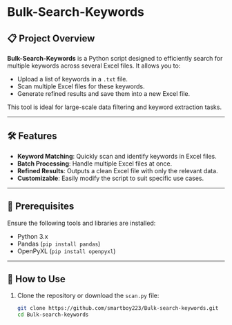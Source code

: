 # Bulk-Search-Keywords

## 📋 Project Overview
**Bulk-Search-Keywords** is a Python script designed to efficiently search for multiple keywords across several Excel files. It allows you to:

- Upload a list of keywords in a `.txt` file.
- Scan multiple Excel files for these keywords.
- Generate refined results and save them into a new Excel file.

This tool is ideal for large-scale data filtering and keyword extraction tasks.

---

## 🛠️ Features

- **Keyword Matching**: Quickly scan and identify keywords in Excel files.
- **Batch Processing**: Handle multiple Excel files at once.
- **Refined Results**: Outputs a clean Excel file with only the relevant data.
- **Customizable**: Easily modify the script to suit specific use cases.

---

## 📝 Prerequisites

Ensure the following tools and libraries are installed:

- Python 3.x
- Pandas (`pip install pandas`)
- OpenPyXL (`pip install openpyxl`)

---

## 🚀 How to Use

1. Clone the repository or download the `scan.py` file:
   ```bash
   git clone https://github.com/smartboy223/Bulk-search-keywords.git
   cd Bulk-search-keywords
